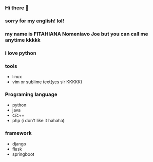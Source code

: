 ### Hi there 👋

<!--
**j03-dev/j03-dev** is a ✨ _special_ ✨ repository because its `README.md` (this file) appears on your GitHub profile.

Here are some ideas to get you started:

- 🔭 I’m currently working on sublLike, it is my project, text editor build with python tkinter
- 🌱 I’m currently learning software engineer,.
- 💬 Ask me about ...
- 📫 How to reach me: with email: 24nomeniavo@gmail.com
-->
### sorry for my english! lol!


### my name is FITAHIANA Nomeniavo Joe but you can call me anytime kkkkk
### i love python

### tools
- linux
- vim or sublime text(yes sir KKKKK)

### Programing language
- python
- java
- c/c++
- php (i don't like it hahaha)

### framework
- django
- flask
- springboot
